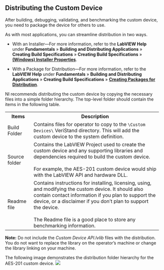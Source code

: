 ## Distributing the Custom Device

After building, debugging, validating, and benchmarking the custom device, you need to package the device for others to use.

As with most applications, you can streamline distribution in two ways.

* With an Installer—For more information, refer to the **LabVIEW Help** under **Fundamentals** » **Building and Distributing Applications** » **Creating Build Specifications** » **Creating Build Specifications** » **[(Windows) Installer Properties](https://zone.ni.com/reference/en-XX/help/371361R-01/lvdialog/installer_tab_windows/)**.

* With a Package for Distribution—For more information, refer to the **LabVIEW Help** under **Fundamentals** » **Building and Distributing Applications** » **Creating Build Specifications** » **[Creating Packages for Distribution](https://zone.ni.com/reference/en-XX/help/371361R-01/lvhowto/creating_packages/)**.

NI recommends distributing the custom device by copying the necessary files into a simple folder hierarchy. The top-level folder should contain the items in the following table.

<table class="Bordered">
  <tr>
    <th class="Bordered">Items</th>
    <th class="Bordered">Description</th>
  </tr>
  <tr>
    <td class="Bordered">Build Folder</td>
    <td class="Bordered">Contains files for operator to copy to the <code><Common Data>\Custom Devices\</code> VeriStand directory. This will add the custom device to the system definition.</td>
  </tr>
  <tr>
    <td class="Bordered">Source folder</td>
    <td class="Bordered">Contains the LabVIEW Project used to create the custom device and any supporting libraries and dependencies required to build the custom device. <br><br> For example, the AES-201 custom device would ship with the LabVIEW API and hardware DLL.</td>
  </tr>
  <tr>
    <td class="Bordered">Readme file</td>
    <td class="Bordered">Contains instructions for installing, licensing, using, and modifying the custom device. It should also contain contact information if you plan to support the device, or a disclaimer if you don’t plan to support the device. <br><br> The Readme file is a good place to store any benchmarking information.</td>
  </tr>
</table>

**Note:** Do not include the *Custom Device API.lvlib* files with the distribution. You do not want to replace the library on the operator’s machine or change the library linking on your machine.

The following image demonstrates the distribution folder hierarchy for the AES-201 custom device.
![](images/AES-201_Distribution_and_Folder_Hierarchy.JPG)
